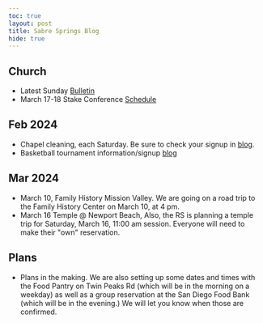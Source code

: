 ```yaml
---
toc: true
layout: post
title: Sabre Springs Blog
hide: true
---
```


## Church

- Latest Sunday [Bulletin](https://sites.google.com/view/sswardtv/home)
- March 17-18 Stake Conference [Schedule](2024_feb_stake_conference)

## Feb 2024

- Chapel cleaning, each Saturday.  Be sure to check your signup in [blog](cleaning_schedule). 
- Basketball tournament information/signup [blog](2024_baketball)


## Mar 2024

- March 10, Family History Mission Valley.  We are going on a road trip to the Family History Center on March 10, at 4 pm.
- March 16 Temple @ Newport Beach, Also, the RS is planning a temple trip for Saturday, March 16, 11:00 am session. Everyone will need to make their "own" reservation.


## Plans

- Plans in the making.  We are also setting up some dates and times with the Food Pantry on Twin Peaks Rd (which will be in the morning on a weekday) as well as a group reservation at the San Diego Food Bank (which will be in the evening.) We will let you know when those are confirmed.


